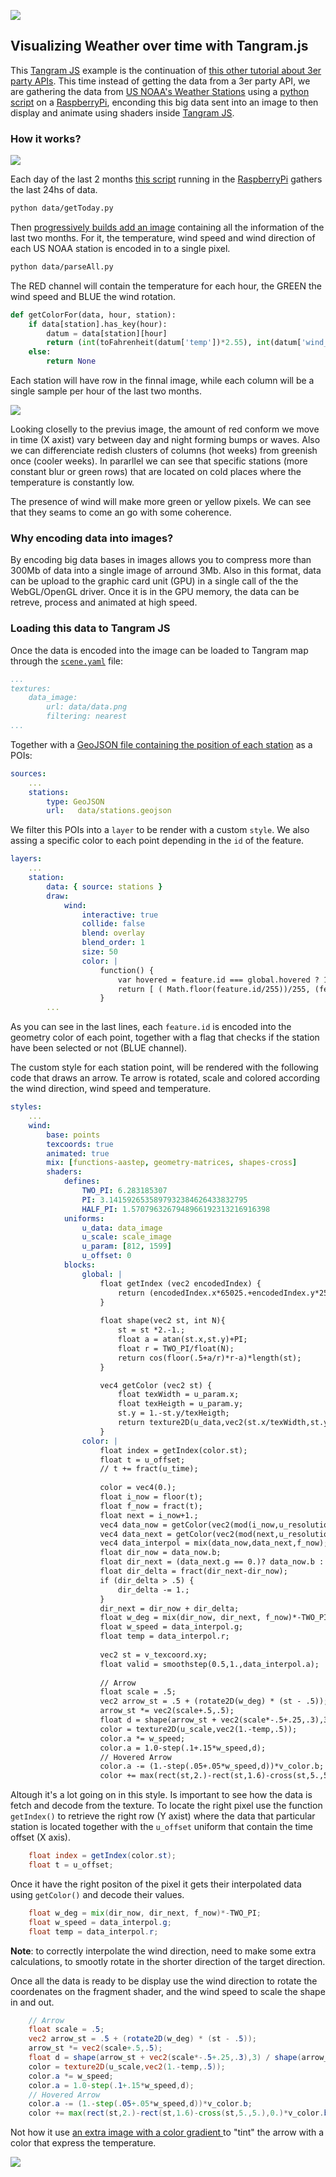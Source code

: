 ![](imgs/00.gif)

## Visualizing Weather over time with Tangram.js

This [Tangram JS](https://github.com/tangrams/tangram) example is the continuation of [this other tutorial about 3er party APIs](https://github.com/tangrams/WeatherNow). This time instead of getting the data from a 3er party API, we are gathering the data from [US NOAA's Weather Stations](http://weather.noaa.gov/pub/data/observations/metar/cycles) using a [python script](https://github.com/tangrams/WeatherOverTime/blob/gh-pages/data/getToday.py) on a [RaspberryPi](https://www.raspberrypi.org/), enconding this big data sent into an image to then display and animate using shaders inside [Tangram JS](https://github.com/tangrams/tangram).

### How it works?

![](imgs/rpi.jpg)

Each day of the last 2 months [this script](https://github.com/tangrams/WeatherOverTime/blob/gh-pages/data/getToday.py) running in the [RaspberryPi](https://www.raspberrypi.org/) gathers the last 24hs of data.

```bash
python data/getToday.py
```

Then [progressively builds add an image](https://github.com/tangrams/WeatherOverTime/blob/gh-pages/data/parseAll.py) containing all the information of the last two months. For it, the temperature, wind speed and wind direction of each US NOAA station is encoded in to a single pixel. 

```bash
python data/parseAll.py
```

The RED channel will contain the temperature for each hour, the GREEN the wind speed and BLUE the wind rotation.

```python
def getColorFor(data, hour, station):
    if data[station].has_key(hour):
        datum = data[station][hour]
        return (int(toFahrenheit(datum['temp'])*2.55), int(datum['wind_speed']*5), int((datum['wind_deg']/360)*255), 255)
    else:
        return None
```

Each station will have row in the finnal image, while each column will be a single sample per hour of the last two months.

![](data/data.png)

Looking closelly to the previus image, the amount of red conform we move in time (X axist) vary between day and night forming bumps or waves. Also we can differenciate redish clusters of columns (hot weeks) from greenish once (cooler weeks). In pararllel we can see that specific stations (more constant blur or green rows) that are located on cold places where the temperature is constantly low. 

The presence of wind will make more green or yellow pixels. We can see that they seams to come an go with some coherence.

### Why encoding data into images?

By encoding big data bases in images allows you to compress more than 300Mb of data into a single image of arround 3Mb. Also in this format, data can be upload to the graphic card unit (GPU) in a single call of the the WebGL/OpenGL driver.  Once it is in the GPU memory, the data can be retreve, process and animated at high speed.

### Loading this data to Tangram JS

Once the data is encoded into the image can be loaded to Tangram map through the [```scene.yaml```](https://github.com/tangrams/WeatherOverTime/blob/gh-pages/scene.yaml#L21-L24) file:

```yaml
...
textures:
    data_image:
        url: data/data.png
        filtering: nearest
...
```

Together with a [GeoJSON file containing the position of each station](https://github.com/tangrams/WeatherOverTime/blob/gh-pages/scene.yaml#L15-L17) as a POIs:

```YAML
sources:
    ...
    stations:
        type: GeoJSON
        url:   data/stations.geojson
```

We filter this POIs into a ```layer``` to be render with a custom ```style```. We also assing a specific color to each point depending in the ```id``` of the feature.

```YAML
layers:
    ...
    station:
        data: { source: stations }            
        draw:
            wind:
                interactive: true
                collide: false
                blend: overlay
                blend_order: 1
                size: 50
                color: |
                    function() {
                        var hovered = feature.id === global.hovered ? 1 : 0;
                        return [ ( Math.floor(feature.id/255))/255, (feature.id%255)/255, hovered ]; 
                    }
        ...
```

As you can see in the last lines, each ```feature.id``` is encoded into the geometry color of each point, together with a flag that checks if the station have been selected or not (BLUE channel).

The custom style for each station point, will be rendered with the following code that draws an arrow. Te arrow is rotated, scale and colored according the wind direction, wind speed and temperature.

```YAML
styles:
    ...
    wind:
        base: points
        texcoords: true
        animated: true
        mix: [functions-aastep, geometry-matrices, shapes-cross]
        shaders:
            defines:
                TWO_PI: 6.283185307
                PI: 3.1415926535897932384626433832795
                HALF_PI: 1.5707963267948966192313216916398
            uniforms:
                u_data: data_image
                u_scale: scale_image
                u_param: [812, 1599]
                u_offset: 0
            blocks: 
                global: |
                    float getIndex (vec2 encodedIndex) {
                        return (encodedIndex.x*65025.+encodedIndex.y*255.)+.5;
                    }
                    
                    float shape(vec2 st, int N){
                        st = st *2.-1.;
                        float a = atan(st.x,st.y)+PI;
                        float r = TWO_PI/float(N);
                        return cos(floor(.5+a/r)*r-a)*length(st);
                    }

                    vec4 getColor (vec2 st) {
                        float texWidth = u_param.x;
                        float texHeigth = u_param.y;
                        st.y = 1.-st.y/texHeigth;
                        return texture2D(u_data,vec2(st.x/texWidth,st.y));
                    }
                color: |
                    float index = getIndex(color.st);
                    float t = u_offset;
                    // t += fract(u_time);
                    
                    color = vec4(0.);
                    float i_now = floor(t);
                    float f_now = fract(t);
                    float next = i_now+1.;
                    vec4 data_now = getColor(vec2(mod(i_now,u_resolution.x),index));
                    vec4 data_next = getColor(vec2(mod(next,u_resolution.x),index));
                    vec4 data_interpol = mix(data_now,data_next,f_now);
                    float dir_now = data_now.b;
                    float dir_next = (data_next.g == 0.)? data_now.b : data_next.b;
                    float dir_delta = fract(dir_next-dir_now);
                    if (dir_delta > .5) {
                        dir_delta -= 1.;
                    }
                    dir_next = dir_now + dir_delta;
                    float w_deg = mix(dir_now, dir_next, f_now)*-TWO_PI;
                    float w_speed = data_interpol.g;
                    float temp = data_interpol.r;
                    
                    vec2 st = v_texcoord.xy;
                    float valid = smoothstep(0.5,1.,data_interpol.a);
                    
                    // Arrow
                    float scale = .5;
                    vec2 arrow_st = .5 + (rotate2D(w_deg) * (st - .5));
                    arrow_st *= vec2(scale+.5,.5);
                    float d = shape(arrow_st + vec2(scale*-.5+.25,.3),3) / shape(arrow_st + vec2(scale*-.5+.25,1.132),3);
                    color = texture2D(u_scale,vec2(1.-temp,.5));
                    color.a *= w_speed;
                    color.a = 1.0-step(.1+.15*w_speed,d);
                    // Hovered Arrow
                    color.a -= (1.-step(.05+.05*w_speed,d))*v_color.b;
                    color += max(rect(st,2.)-rect(st,1.6)-cross(st,5.,5.),0.)*v_color.b;
```

Altough it's a lot going on in this style. Is important to see how the data is fetch and decode from the texture. To locate the right pixel use the function ```getIndex()``` to retrieve the right row (Y axist) where the data that particular station is located together with the ```u_offset``` uniform that contain the time offset (X axis).

```glsl
    float index = getIndex(color.st);
    float t = u_offset;
```

Once it have the right positon of the pixel it gets their interpolated data using ```getColor()``` and decode their values. 

```glsl
    float w_deg = mix(dir_now, dir_next, f_now)*-TWO_PI;
    float w_speed = data_interpol.g;
    float temp = data_interpol.r;
```

**Note**: to correctly interpolate the wind direction, need to make some extra calculations, to smootly rotate in the shorter direction of the target direction.

Once all the data is ready to be display use the wind direction to rotate the coordenates on the fragment shader, and the wind speed to scale the shape in and out.

```glsl
    // Arrow
    float scale = .5;
    vec2 arrow_st = .5 + (rotate2D(w_deg) * (st - .5));
    arrow_st *= vec2(scale+.5,.5);
    float d = shape(arrow_st + vec2(scale*-.5+.25,.3),3) / shape(arrow_st + vec2(scale*-.5+.25,1.132),3);
    color = texture2D(u_scale,vec2(1.-temp,.5));
    color.a *= w_speed;
    color.a = 1.0-step(.1+.15*w_speed,d);
    // Hovered Arrow
    color.a -= (1.-step(.05+.05*w_speed,d))*v_color.b;
    color += max(rect(st,2.)-rect(st,1.6)-cross(st,5.,5.),0.)*v_color.b;
```

Not how it use [an extra image with a color gradient ](https://github.com/tangrams/WeatherOverTime/blob/gh-pages/scene.yaml#L25-L26) to "tint" the arrow with a color that express the temperature.

![](imgs/scale.png)
